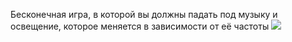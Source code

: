 Бесконечная игра, в которой вы должны падать под музыку и освещение, которое меняется в зависимости от её частоты
<img src="https://user-images.githubusercontent.com/74206629/117567019-ae56cc00-b0c2-11eb-9224-69e74d97bf64.png">
